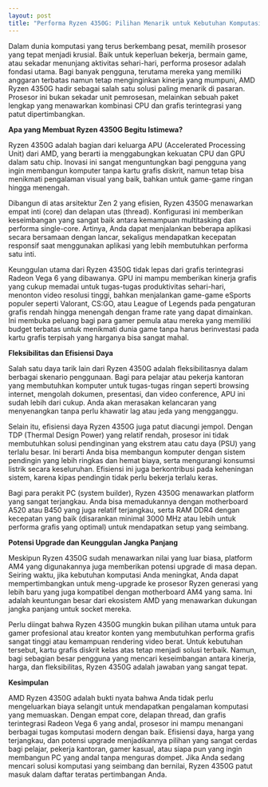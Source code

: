 ```yaml
---
layout: post
title: "Performa Ryzen 4350G: Pilihan Menarik untuk Kebutuhan Komputasi Modern"
---
```


Dalam dunia komputasi yang terus berkembang pesat, memilih prosesor yang tepat menjadi krusial. Baik untuk keperluan bekerja, bermain game, atau sekadar menunjang aktivitas sehari-hari, performa prosesor adalah fondasi utama. Bagi banyak pengguna, terutama mereka yang memiliki anggaran terbatas namun tetap menginginkan kinerja yang mumpuni, AMD Ryzen 4350G hadir sebagai salah satu solusi paling menarik di pasaran. Prosesor ini bukan sekadar unit pemrosesan, melainkan sebuah paket lengkap yang menawarkan kombinasi CPU dan grafis terintegrasi yang patut dipertimbangkan.

**Apa yang Membuat Ryzen 4350G Begitu Istimewa?**

Ryzen 4350G adalah bagian dari keluarga APU (Accelerated Processing Unit) dari AMD, yang berarti ia menggabungkan kekuatan CPU dan GPU dalam satu chip. Inovasi ini sangat menguntungkan bagi pengguna yang ingin membangun komputer tanpa kartu grafis diskrit, namun tetap bisa menikmati pengalaman visual yang baik, bahkan untuk game-game ringan hingga menengah.

Dibangun di atas arsitektur Zen 2 yang efisien, Ryzen 4350G menawarkan empat inti (core) dan delapan utas (thread). Konfigurasi ini memberikan keseimbangan yang sangat baik antara kemampuan multitasking dan performa single-core. Artinya, Anda dapat menjalankan beberapa aplikasi secara bersamaan dengan lancar, sekaligus mendapatkan kecepatan responsif saat menggunakan aplikasi yang lebih membutuhkan performa satu inti.

Keunggulan utama dari Ryzen 4350G tidak lepas dari grafis terintegrasi Radeon Vega 6 yang dibawanya. GPU ini mampu memberikan kinerja grafis yang cukup memadai untuk tugas-tugas produktivitas sehari-hari, menonton video resolusi tinggi, bahkan menjalankan game-game eSports populer seperti Valorant, CS:GO, atau League of Legends pada pengaturan grafis rendah hingga menengah dengan frame rate yang dapat dimainkan. Ini membuka peluang bagi para gamer pemula atau mereka yang memiliki budget terbatas untuk menikmati dunia game tanpa harus berinvestasi pada kartu grafis terpisah yang harganya bisa sangat mahal.

**Fleksibilitas dan Efisiensi Daya**

Salah satu daya tarik lain dari Ryzen 4350G adalah fleksibilitasnya dalam berbagai skenario penggunaan. Bagi para pelajar atau pekerja kantoran yang membutuhkan komputer untuk tugas-tugas ringan seperti browsing internet, mengolah dokumen, presentasi, dan video conference, APU ini sudah lebih dari cukup. Anda akan merasakan kelancaran yang menyenangkan tanpa perlu khawatir lag atau jeda yang mengganggu.

Selain itu, efisiensi daya Ryzen 4350G juga patut diacungi jempol. Dengan TDP (Thermal Design Power) yang relatif rendah, prosesor ini tidak membutuhkan solusi pendinginan yang ekstrem atau catu daya (PSU) yang terlalu besar. Ini berarti Anda bisa membangun komputer dengan sistem pendingin yang lebih ringkas dan hemat biaya, serta mengurangi konsumsi listrik secara keseluruhan. Efisiensi ini juga berkontribusi pada keheningan sistem, karena kipas pendingin tidak perlu bekerja terlalu keras.

Bagi para perakit PC (system builder), Ryzen 4350G menawarkan platform yang sangat terjangkau. Anda bisa memadukannya dengan motherboard A520 atau B450 yang juga relatif terjangkau, serta RAM DDR4 dengan kecepatan yang baik (disarankan minimal 3000 MHz atau lebih untuk performa grafis yang optimal) untuk mendapatkan setup yang seimbang.

**Potensi Upgrade dan Keunggulan Jangka Panjang**

Meskipun Ryzen 4350G sudah menawarkan nilai yang luar biasa, platform AM4 yang digunakannya juga memberikan potensi upgrade di masa depan. Seiring waktu, jika kebutuhan komputasi Anda meningkat, Anda dapat mempertimbangkan untuk meng-upgrade ke prosesor Ryzen generasi yang lebih baru yang juga kompatibel dengan motherboard AM4 yang sama. Ini adalah keuntungan besar dari ekosistem AMD yang menawarkan dukungan jangka panjang untuk socket mereka.

Perlu diingat bahwa Ryzen 4350G mungkin bukan pilihan utama untuk para gamer profesional atau kreator konten yang membutuhkan performa grafis sangat tinggi atau kemampuan rendering video berat. Untuk kebutuhan tersebut, kartu grafis diskrit kelas atas tetap menjadi solusi terbaik. Namun, bagi sebagian besar pengguna yang mencari keseimbangan antara kinerja, harga, dan fleksibilitas, Ryzen 4350G adalah jawaban yang sangat tepat.

**Kesimpulan**

AMD Ryzen 4350G adalah bukti nyata bahwa Anda tidak perlu mengeluarkan biaya selangit untuk mendapatkan pengalaman komputasi yang memuaskan. Dengan empat core, delapan thread, dan grafis terintegrasi Radeon Vega 6 yang andal, prosesor ini mampu menangani berbagai tugas komputasi modern dengan baik. Efisiensi daya, harga yang terjangkau, dan potensi upgrade menjadikannya pilihan yang sangat cerdas bagi pelajar, pekerja kantoran, gamer kasual, atau siapa pun yang ingin membangun PC yang andal tanpa menguras dompet. Jika Anda sedang mencari solusi komputasi yang seimbang dan bernilai, Ryzen 4350G patut masuk dalam daftar teratas pertimbangan Anda.
